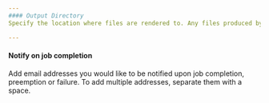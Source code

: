 ```yaml
---
#### Output Directory
Specify the location where files are rendered to. Any files produced by the render must be in a location somewhere below the output directory.

---
```

#### Notify on job completion
Add email addresses you would like to be notified upon job completion, preemption or failure. To add multiple addresses, separate them with a space.

